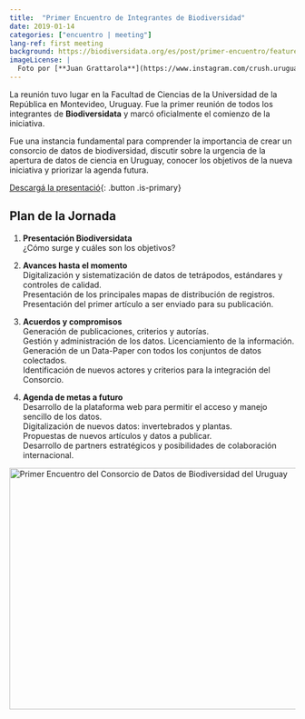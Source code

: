 ```yaml
---
title:  "Primer Encuentro de Integrantes de Biodiversidad"
date: 2019-01-14
categories: ["encuentro | meeting"]
lang-ref: first meeting
background: https://biodiversidata.org/es/post/primer-encuentro/featured.jpg
imageLicense: |
  Foto por [**Juan Grattarola**](https://www.instagram.com/crush.uruguay/)
---
```


La reunión tuvo lugar en la Facultad de Ciencias de la Universidad de la República en Montevideo, Uruguay. Fue la primer reunión de todos los integrantes de **Biodiversidata** y marcó oficialmente el comienzo de la iniciativa.

Fue una instancia fundamental para comprender la importancia de crear un consorcio de datos de biodiversidad, discutir sobre la urgencia de la apertura de datos de ciencia en Uruguay, conocer los objetivos de la nueva iniciativa y priorizar la agenda futura.

[Descargá la presentació](https://biodiversidata.org/files/PresentationBiodiversidata.pdf){: .button .is-primary}

## Plan de la Jornada  


1. **Presentación Biodiversidata**  
¿Cómo surge y cuáles son los objetivos?  

2. **Avances hasta el momento**  
Digitalización y sistematización de datos de tetrápodos, estándares y controles de calidad.  
Presentación de los principales mapas de distribución de registros.  
Presentación del primer artículo a ser enviado para su publicación.  

3. **Acuerdos y compromisos**  
Generación de publicaciones, criterios y autorías.  
Gestión y administración de los datos. Licenciamiento de la información.  
Generación de un Data-Paper con todos los conjuntos de datos colectados.  
Identificación de nuevos actores y criterios para la integración del Consorcio.  

4. **Agenda de metas a futuro**  
Desarrollo de la plataforma web para permitir el acceso y manejo sencillo de los datos.  
Digitalización de nuevos datos: invertebrados y plantas.  
Propuestas de nuevos artículos y datos a publicar.  
Desarrollo de partners estratégicos y posibilidades de colaboración internacional.  

<a data-flickr-embed="true" data-footer="true"  href="https://www.flickr.com/gp/biodiversidata/Y12080" title="Primer Encuentro del Consorcio de Datos de Biodiversidad del Uruguay"><img src="https://farm5.staticflickr.com/4830/45495316234_b6dc3465c4_z.jpg" width="640" height="425" alt="Primer Encuentro del Consorcio de Datos de Biodiversidad del Uruguay"></a><script async src="//embedr.flickr.com/assets/client-code.js" charset="utf-8"></script>
